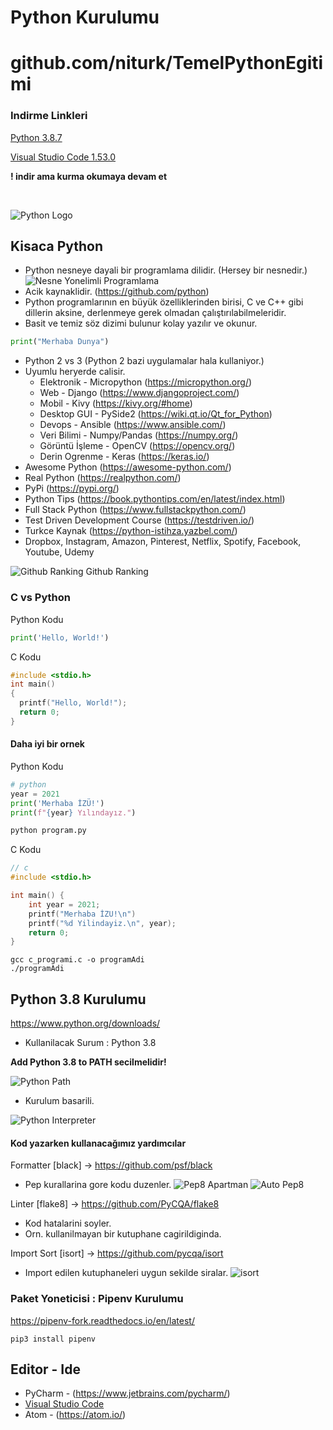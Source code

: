 # Python Kurulumu

# github.com/niturk/TemelPythonEgitimi
### Indirme Linkleri
[Python 3.8.7](https://www.python.org/ftp/python/3.8.7/python-3.8.7-amd64.exe)

[Visual Studio Code 1.53.0](https://code.visualstudio.com/sha/download?build=stable&os=win32-user)

**! indir ama kurma okumaya devam et**

</br>

![Python Logo](https://www.python.org/static/img/python-logo.png)
## Kisaca Python
* Python nesneye dayali bir programlama dilidir. (Hersey bir nesnedir.)
![Nesne Yonelimli Programlama](img/oop.png)
* Acik kaynaklidir. (https://github.com/python)
* Python programlarının en büyük özelliklerinden birisi, C ve C++ gibi dillerin aksine, derlenmeye gerek olmadan çalıştırılabilmeleridir.
* Basit ve temiz söz dizimi bulunur kolay yazılır ve okunur.
```python
print("Merhaba Dunya")
```
* Python 2 vs 3 (Python 2 bazi uygulamalar hala kullaniyor.)
* Uyumlu heryerde calisir.
    - Elektronik - Micropython (https://micropython.org/)
    - Web - Django (https://www.djangoproject.com/)
    - Mobil - Kivy (https://kivy.org/#home)
    - Desktop GUI - PySide2 (https://wiki.qt.io/Qt_for_Python)
    - Devops - Ansible (https://www.ansible.com/)
    - Veri Bilimi - Numpy/Pandas (https://numpy.org/)
    - Görüntü İşleme - OpenCV (https://opencv.org/)
    - Derin Ogrenme - Keras (https://keras.io/)
* Awesome Python (https://awesome-python.com/)
* Real Python (https://realpython.com/)
* PyPi (https://pypi.org/)
* Python Tips (https://book.pythontips.com/en/latest/index.html)
* Full Stack Python (https://www.fullstackpython.com/)
* Test Driven Development Course (https://testdriven.io/)
* Turkce Kaynak (https://python-istihza.yazbel.com/)
* Dropbox, Instagram, Amazon, Pinterest, Netflix, Spotify, Facebook, Youtube, Udemy

![Github Ranking](img/github_ranking.png)
Github Ranking
### C vs Python
Python Kodu
```python
print('Hello, World!')
```
C Kodu
```c
#include <stdio.h>
int main()
{
  printf("Hello, World!");
  return 0;
}
```
#### **Daha iyi bir ornek**

Python Kodu
```python
# python
year = 2021
print('Merhaba İZÜ!')
print(f"{year} Yılındayız.")
```
```python
python program.py
```
C Kodu
```c
// c
#include <stdio.h>

int main() {
	int year = 2021;
	printf("Merhaba İZU!\n")
	printf("%d Yilindayiz.\n", year);
	return 0;
}
```
```shell
gcc c_programi.c -o programAdi
./programAdi
```

## Python 3.8 Kurulumu

https://www.python.org/downloads/

* Kullanilacak Surum : Python 3.8

**Add Python 3.8 to PATH secilmelidir!**

![Python Path](img/pythonpath.png)



* Kurulum basarili.

![Python Interpreter](img/pythoninterpreter.png)

#### Kod yazarken kullanacağımız yardımcılar

Formatter [black] -> https://github.com/psf/black
* Pep kurallarina gore kodu duzenler.
![Pep8 Apartman](img/pep8-apartman.jpg)
![Auto Pep8](img/auto-pep8.png)

Linter [flake8] -> https://github.com/PyCQA/flake8
* Kod hatalarini soyler.
* Orn. kullanilmayan bir kutuphane cagirildiginda.

Import Sort [isort] -> https://github.com/pycqa/isort
* Import edilen kutuphaneleri uygun sekilde siralar.
![isort](img/isort.png)

### Paket Yoneticisi : Pipenv Kurulumu

https://pipenv-fork.readthedocs.io/en/latest/

```shell
pip3 install pipenv
```

## Editor - Ide

* PyCharm - (https://www.jetbrains.com/pycharm/)
* [Visual Studio Code](2-vscode.md)
* Atom - (https://atom.io/)
